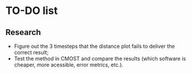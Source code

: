 # TO-DO list


## Research
* Figure out the 3 timesteps that the distance plot fails to deliver the correct result;
* Test the method in CMOST and compare the results (which software is cheaper, more acessible, error metrics, etc.).
